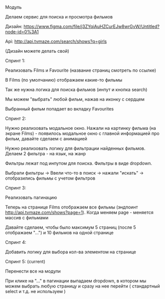 Модуль

Делаем сервис для поиска и просмотра фильмов

Дизайн: https://www.figma.com/file/j3ZYqiAuHZCurEJw8wrGvW/Untitled?node-id=0%3A1

Api: http://api.tvmaze.com/search/shows?q=girls



(Дизайн можете делать свой)


Спринт 1:

Реализовать Films и Favourite (название страниц смотреть по ссылке)

В Films (по умолчанию) отображаем какие-то фильмы

Так же нужна логика для поиска фильмов (инпут и кнопка search)

Мы можем "выбрать" любой фильм, нажав на иконку с сердцем

Выбранный фильм попадает во вкладку Favourites


Спринт 2:

Нужно реализовать модальное окно. Нажали на картинку фильма (на экране Films) - появилось модальное окно с главной информацией про фильм, давайте сделаем с анимацией

Нужно реализовать логику для фильтрации найденных фильмов. Делаем 2 фильтра - на язык, на жанр

Фильтры лежат под инпутом для поиска. Фильтры в виде dropdown.

Выбрали фильтры -> Ввели что-то в поиск -> нажали "искать" -> отобразились фильмы с учетом фильтров


Спринт 3:

Реализовать пагинацию

Теперь на странице Films отображаем все фильмы (эндпоинт http://api.tvmaze.com/shows?page=1). Когда меняем page - меняется массив с фильмами

Давайте сделаем, чтобы было максимум 5 страниц (после 5 отображаем "...") и 10 фильмов на одной странице


Спринт 4:

Добавить логику для выбора кол-ва элементом на странице


Спринт 5: (current)

Перенести все на модули 

При клике на "..." в пагинации выпадаем dropdown, в котором мы можем выбрать любую страницу и сразу на нее перейти ( стандартный select и т.д. не используем )
